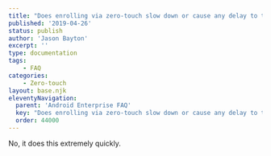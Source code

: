 ```yaml
---
title: "Does enrolling via zero-touch slow down or cause any delay to the setup process while it’s retrieving the zero-touch config?"
published: '2019-04-26'
status: publish
author: 'Jason Bayton'
excerpt: ''
type: documentation
tags: 
    - FAQ
categories:
    - Zero-touch
layout: base.njk
eleventyNavigation:
  parent: 'Android Enterprise FAQ'
  key: "Does enrolling via zero-touch slow down or cause any delay to the setup process while it’s retrieving the zero-touch config?"
  order: 44000
--- 
```

No, it does this extremely quickly.


